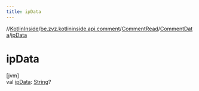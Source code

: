 ```yaml
---
title: ipData
---
```

//[KotlinInside](../../../../index.html)/[be.zvz.kotlininside.api.comment](../../index.html)/[CommentRead](../index.html)/[CommentData](index.html)/[ipData](ip-data.html)



# ipData



[jvm]\
val [ipData](ip-data.html): [String](https://kotlinlang.org/api/latest/jvm/stdlib/kotlin/-string/index.html)?




